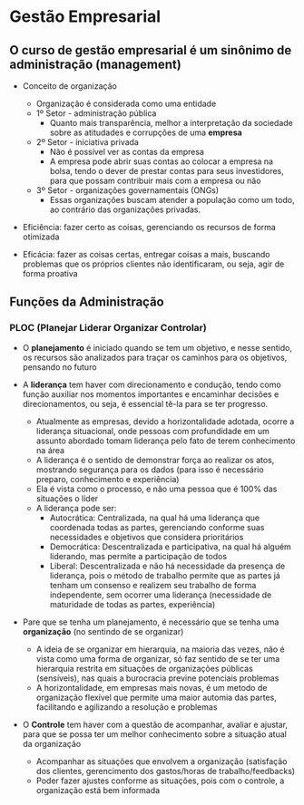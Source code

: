 # Gestão Empresarial

## **O curso de gestão empresarial é um sinônimo de administração (management)**

- Conceito de organização
  - Organização é considerada como uma entidade
  - 1º Setor - administração pública
    - Quanto mais transparência, melhor a interpretação da sociedade sobre as atitudades e corrupções de uma **empresa**
  - 2º Setor - iniciativa privada
    - Não é possível ver as contas da empresa
    - A empresa pode abrir suas contas ao colocar a empresa na bolsa, tendo o dever de prestar contas para seus investidores, para que possam contribuir mais com a empresa ou não
  - 3º Setor - organizações governamentais (ONGs)
    - Essas organizações buscam atender a população como um todo, ao contrário das organizações privadas.
  
- Eficiência: fazer certo as coisas, gerenciando os recursos de forma otimizada
- Eficácia: fazer as coisas certas, entregar coisas a mais, buscando problemas que os próprios clientes não identificaram, ou seja, agir de forma proativa

## **Funções da Administração**

### PLOC (**P**lanejar **L**iderar **O**rganizar **C**ontrolar)

- O **planejamento** é iniciado quando se tem um objetivo, e nesse sentido, os recursos são analizados para traçar os caminhos para os objetivos, pensando no futuro

- A **liderança** tem haver com direcionamento e condução, tendo como função auxiliar nos momentos importantes e encaminhar decisões e direcionamentos, ou seja, é essencial tê-la para se ter progresso.
  - Atualmente as empresas, devido a horizontalidade adotada, ocorre a liderança situacional, onde pessoas com profundidade em um assunto abordado tomam liderança pelo fato de terem conhecimento na área
  - A liderança é o sentido de demonstrar força ao realizar os atos, mostrando segurança para os dados (para isso é necessário preparo, conhecimento e experiência)
  - Ela é vista como o processo, e não uma pessoa que é 100% das situações o líder
  - A liderança pode ser:
    - Autocrática: Centralizada, na qual há uma liderança que coordenada todas as partes, gerenciando conforme suas necessidades e objetivos que considera prioritários
    - Democrática: Descentralizada e participativa, na qual há alguém liderando, mas permite a participação de todos
    - Liberal: Descentralizada e não há necessidade da presença de liderança, pois o método de trabalho permite que as partes já tenham um consenso e realizem seu trabalho de forma independente, sem ocorrer uma liderança (necessidade de maturidade de todas as partes, experiência)

- Pare que se tenha um planejamento, é necessário que se tenha uma **organização** (no sentindo de se organizar)
  - A ideia de se organizar em hierarquia, na maioria das vezes, não é vista como uma forma de organizar, só faz sentido de se ter uma hierarquia restrita em situações de organizações públicas (sensíveis), nas quais a burocracia previne potenciais problemas
  - A horizontalidade, em empresas mais novas, é um metodo de organização flexível que permite uma maior automia das partes, facilitando e agilizando a resolução e problemas

- O **Controle** tem haver com a questão de acompanhar, avaliar e ajustar, para que se possa ter um melhor conhecimento sobre a situação atual da organização
  - Acompanhar as situações que envolvem a organização (satisfação dos clientes, gerencimento dos gastos/horas de trabalho/feedbacks)
  - Poder fazer ajustes conforme as situações, pois com o controle, a organização está bem informada